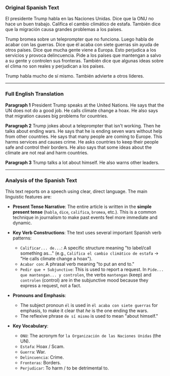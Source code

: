 ### Original Spanish Text

El presidente Trump habla en las Naciones Unidas. Dice que la ONU no hace un buen trabajo. Califica el cambio climático de estafa. También dice que la migración causa grandes problemas a los países.

Trump bromea sobre un teleprompter que no funciona. Luego habla de acabar con las guerras. Dice que él acaba con siete guerras sin ayuda de otros países. Dice que mucha gente viene a Europa. Esto perjudica a los servicios y provoca delincuencia. Pide a los países que mantengan a salvo a su gente y controlen sus fronteras. También dice que algunas ideas sobre el clima no son reales y perjudican a los países.

Trump habla mucho de sí mismo. También advierte a otros líderes.

---

### Full English Translation

**Paragraph 1**
President Trump speaks at the United Nations. He says that the UN does not do a good job. He calls climate change a hoax. He also says that migration causes big problems for countries.

**Paragraph 2**
Trump jokes about a teleprompter that isn't working. Then he talks about ending wars. He says that he is ending seven wars without help from other countries. He says that many people are coming to Europe. This harms services and causes crime. He asks countries to keep their people safe and control their borders. He also says that some ideas about the climate are not real and harm countries.

**Paragraph 3**
Trump talks a lot about himself. He also warns other leaders.

---

### Analysis of the Spanish Text

This text reports on a speech using clear, direct language. The main linguistic features are:

* **Present Tense Narrative**: The entire article is written in the **simple present tense** (`habla`, `dice`, `califica`, `bromea`, etc.). This is a common technique in journalism to make past events feel more immediate and dynamic.

* **Key Verb Constructions**: The text uses several important Spanish verb patterns:
  * `Calificar... de...`: A specific structure meaning "to label/call something as..." (e.g., `Califica el cambio climático de estafa` -> "He calls climate change a hoax").
  * `Acabar con`: A phrasal verb meaning "to put an end to."
  * `Pedir que + Subjunctive`: This is used to report a request. In `Pide... que mantengan... y controlen`, the verbs `mantengan` (keep) and `controlen` (control) are in the subjunctive mood because they express a request, not a fact.

* **Pronouns and Emphasis**:
  * The subject pronoun `él` is used in `él acaba con siete guerras` for emphasis, to make it clear that *he* is the one ending the wars.
  * The reflexive phrase `de sí mismo` is used to mean "about himself."

* **Key Vocabulary**:
  * `ONU`: The acronym for `la Organización de las Naciones Unidas` (the UN).
  * `Estafa`: Hoax / Scam.
  * `Guerra`: War.
  * `Delincuencia`: Crime.
  * `Fronteras`: Borders.
  * `Perjudicar`: To harm / to be detrimental to.
